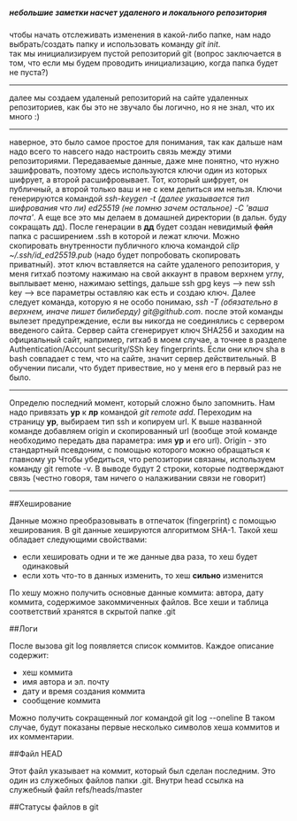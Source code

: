 ##### небольшие заметки насчет удаленого и локального репозитория

чтобы начать отслеживать изменения в какой-либо папке, нам надо выбрать/создать папку и использовать команду _git init_.  
так мы инициализируем пустой репозиторий git (вопрос заключается в том, что если мы будем проводить инициализацию, когда папка будет не пуста?)

----

далее мы создаем удаленый репозиторий на сайте удаленных репозиториев, как бы это не звучало бы логично, но я не знал, что их много :)

----

наверное, это было самое простое для понимания, так как дальше нам надо всего то навсего надо настроить связь между этими репозиториями. 
Передаваемые данные, даже мне понятно, что нужно зашифровать, поэтому здесь используются ключи один из которых шифрует, а второй расшифровывает. 
Тот, который шифрует, он публичный, а второй только ваш и не с кем делиться им нельзя.
Ключи генерируются командой _ssh-keygen -t (далее указывается тип шифрования что ли) ed25519 (не помню зачем остальное) -С 'ваша почта'_. 
А еще все это мы делаем в домашней директории (в дальн. буду сокращать дд). 
После генерации в **дд** будет создан невидимый ~~файл~~ папка с расширением .ssh в которой и лежат ключи. 
Можно скопировать внутренности публичного ключа командой _clip ~/.ssh/id_ed25519.pub_ (надо будет попробовать скопировать приватный).
этот ключ вставляется на сайте удаленого репозитория, у меня гитхаб поэтому нажимаю на свой аккаунт в правом верхнем углу, выплывает меню, нажимаю settings, дальше ssh gpg keys --> new ssh key --> все параметры оставляю как есть и создаю ключ. 
Далее следует команда, которую я не особо понимаю, _ssh -T (обязательно в верхнем, иначе пишет билиберду) git@github.com_. 
после этой команды вылезет предупреждение, если вы никогда не соединялись с сервером введеного сайта. 
Сервер сайта сгенерирует ключ SHA256 и заходим на официальный сайт, например, гитхаб в моем случае, а точнее в разделе Authentication/Account security/SSh key fingerprints.
Если они ключ sha в bash совпадает с тем, что на сайте, значит сервер действительный. В обучении писали, что будет привествие, но у меня его в первый раз не было.

----

Определю последний момент, который сложно было запомнить.
Нам надо привязать **ур** к **лр** командой _git remote add_. Переходим на страницу **ур**, выбираем тип ssh и копируем url.
К выше названной команде добавляем origin и скопированный url (вообще этой команде необходимо передать два параметра: имя **ур** и его url). 
Origin - это стандартный псевдоним, с помощью которого можно обращаться к главному ур
Чтобы убедиться, что репозитории связаны, используем команду git remote -v. В выводе будут 2 строки, которые подтверждают связь (честно говоря, там ничего о налаживании связи не говорит)

----

##Хеширование

Данные можно преобразовывать в отпечаток (fingerprint) с помощью хеширования. В git данные хешируются алгоритмом SHA-1. 
Такой хеш обладает следующими свойствами:
* если хешировать одни и те же данные два раза, то хеш будет одинаковый
* если хоть что-то в данных изменить, то хеш **сильно** изменится

По хешу можно получить основные данные коммита: автора, дату коммита, содержимое закоммиченных файлов.
Все хеши и таблица соответствий хранятся в скрытой папке .git

##Логи

После вызова git log появляется список коммитов. Каждое описание содержит:
* хеш коммита
* имя автора и эл. почту
* дату и время создания коммита
* сообщение коммита

Можно получить сокращенный лог командой git log --oneline
В таком случае, будут показаны первые несколько символов хеша коммитов и их комментарии.

##Файл HEAD

Этот файл указывает на коммит, который был сделан последним.
Это один из служебных файлов папки .git. Внутри head ссылка на служебный файл refs/heads/master

##Статусы файлов в git 




